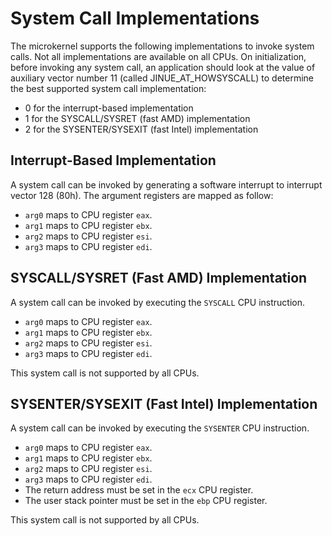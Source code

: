 # System Call Implementations

The microkernel supports the following implementations to invoke system calls.
Not all implementations are available on all CPUs. On initialization, before
invoking any system call, an application should look at the value of auxiliary
vector number 11 (called JINUE_AT_HOWSYSCALL) to determine the best supported
system call implementation:

* 0 for the interrupt-based implementation
* 1 for the SYSCALL/SYSRET (fast AMD) implementation
* 2 for the SYSENTER/SYSEXIT (fast Intel) implementation

## Interrupt-Based Implementation

A system call can be invoked by generating a software interrupt to interrupt
vector 128 (80h). The argument registers are mapped as follow:

* `arg0` maps to CPU register `eax`.
* `arg1` maps to CPU register `ebx`.
* `arg2` maps to CPU register `esi`.
* `arg3` maps to CPU register `edi`.

## SYSCALL/SYSRET (Fast AMD) Implementation

A system call can be invoked by executing the `SYSCALL` CPU instruction.

* `arg0` maps to CPU register `eax`.
* `arg1` maps to CPU register `ebx`.
* `arg2` maps to CPU register `esi`.
* `arg3` maps to CPU register `edi`.

This system call is not supported by all CPUs.

## SYSENTER/SYSEXIT (Fast Intel) Implementation

A system call can be invoked by executing the `SYSENTER` CPU instruction.

* `arg0` maps to CPU register `eax`.
* `arg1` maps to CPU register `ebx`.
* `arg2` maps to CPU register `esi`.
* `arg3` maps to CPU register `edi`.
* The return address must be set in the `ecx` CPU register.
* The user stack pointer must be set in the `ebp` CPU register.

This system call is not supported by all CPUs.
